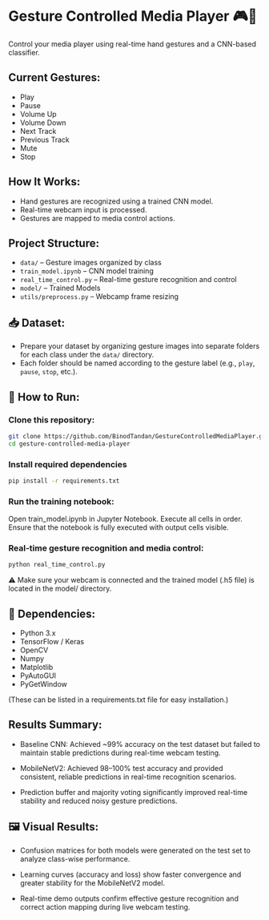 # Gesture Controlled Media Player 🎮🎵

Control your media player using real-time hand gestures and a CNN-based classifier.

## Current Gestures:
- Play
- Pause
- Volume Up
- Volume Down
- Next Track
- Previous Track
- Mute
- Stop

## How It Works:
- Hand gestures are recognized using a trained CNN model.
- Real-time webcam input is processed.
- Gestures are mapped to media control actions.

## Project Structure:
- `data/` – Gesture images organized by class
- `train_model.ipynb` – CNN model training
- `real_time_control.py` – Real-time gesture recognition and control
- `model/` – Trained Models
- `utils/preprocess.py` – Webcamp frame resizing

## 📥 Dataset:
- Prepare your dataset by organizing gesture images into separate folders for each class under the `data/` directory.
- Each folder should be named according to the gesture label (e.g., `play`, `pause`, `stop`, etc.).

## 🧪 How to Run:

### Clone this repository:
```bash
git clone https://github.com/BinodTandan/GestureControlledMediaPlayer.git
cd gesture-controlled-media-player
```

### Install required dependencies
```bash
pip install -r requirements.txt
```

### Run the training notebook:
Open train_model.ipynb in Jupyter Notebook.
Execute all cells in order.
Ensure that the notebook is fully executed with output cells visible.

### Real-time gesture recognition and media control:
```bash
python real_time_control.py
```
⚠️ Make sure your webcam is connected and the trained model (.h5 file) is located in the model/ directory.

## 🧩 Dependencies:

- Python 3.x
- TensorFlow / Keras
- OpenCV
- Numpy
- Matplotlib
- PyAutoGUI
- PyGetWindow

(These can be listed in a requirements.txt file for easy installation.)

## Results Summary:
- Baseline CNN: Achieved ~99% accuracy on the test dataset but failed to maintain stable      predictions during real-time webcam testing.

- MobileNetV2: Achieved 98–100% test accuracy and provided consistent, reliable predictions in real-time recognition scenarios.

- Prediction buffer and majority voting significantly improved real-time stability and reduced noisy gesture predictions.

## 🖼️ Visual Results:
- Confusion matrices for both models were generated on the test set to analyze class-wise performance.

- Learning curves (accuracy and loss) show faster convergence and greater stability for the MobileNetV2 model.

- Real-time demo outputs confirm effective gesture recognition and correct action mapping during live webcam testing.


